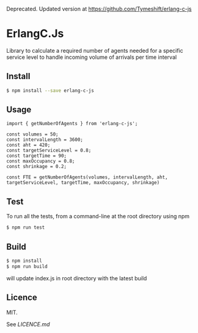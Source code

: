 Deprecated. Updated version at https://github.com/Tymeshift/erlang-c-js

# ErlangC.Js
Library to calculate a required number of agents needed for a specific service level to handle incoming volume of arrivals per time interval

## Install

```bash
$ npm install --save erlang-c-js
```

## Usage

```
import { getNumberOfAgents } from 'erlang-c-js';

const volumes = 50;
const intervalLength = 3600;
const aht = 420;
const targetServiceLevel = 0.8;
const targetTime = 90;
const maxOccupancy = 0.8;
const shrinkage = 0.2;

const FTE = getNumberOfAgents(volumes, intervalLength, aht, targetServiceLevel, targetTime, maxOccupancy, shrinkage)
```

## Test

To run all the tests, from a command-line at the root directory using npm
```bash
$ npm run test
```
## Build

```bash
$ npm install
$ npm run build
```
will update index.js in root directory with the latest build

## Licence

MIT.

See *LICENCE.md*
